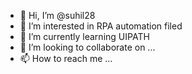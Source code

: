 - 👋 Hi, I’m @suhil28
- 👀 I’m interested in RPA automation filed 
- 🌱 I’m currently learning UIPATH 
- 💞️ I’m looking to collaborate on ...
- 📫 How to reach me ...

<!---
suhil28/suhil28 is a ✨ special ✨ repository because its `README.md` (this file) appears on your GitHub profile.
You can click the Preview link to take a look at your changes.
--->
